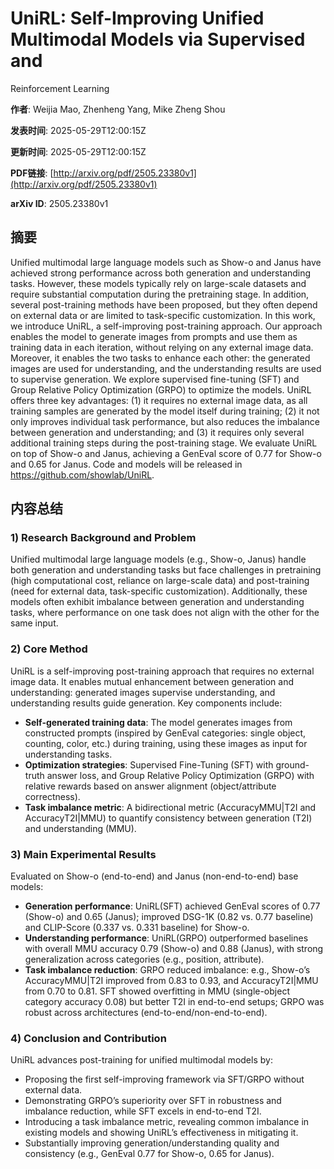 # UniRL: Self-Improving Unified Multimodal Models via Supervised and
  Reinforcement Learning

**作者**: Weijia Mao, Zhenheng Yang, Mike Zheng Shou

**发表时间**: 2025-05-29T12:00:15Z

**更新时间**: 2025-05-29T12:00:15Z

**PDF链接**: [http://arxiv.org/pdf/2505.23380v1](http://arxiv.org/pdf/2505.23380v1)

**arXiv ID**: 2505.23380v1

## 摘要

Unified multimodal large language models such as Show-o and Janus have
achieved strong performance across both generation and understanding tasks.
However, these models typically rely on large-scale datasets and require
substantial computation during the pretraining stage. In addition, several
post-training methods have been proposed, but they often depend on external
data or are limited to task-specific customization. In this work, we introduce
UniRL, a self-improving post-training approach. Our approach enables the model
to generate images from prompts and use them as training data in each
iteration, without relying on any external image data. Moreover, it enables the
two tasks to enhance each other: the generated images are used for
understanding, and the understanding results are used to supervise generation.
We explore supervised fine-tuning (SFT) and Group Relative Policy Optimization
(GRPO) to optimize the models. UniRL offers three key advantages: (1) it
requires no external image data, as all training samples are generated by the
model itself during training; (2) it not only improves individual task
performance, but also reduces the imbalance between generation and
understanding; and (3) it requires only several additional training steps
during the post-training stage. We evaluate UniRL on top of Show-o and Janus,
achieving a GenEval score of 0.77 for Show-o and 0.65 for Janus. Code and
models will be released in https://github.com/showlab/UniRL.

## 内容总结

### 1) Research Background and Problem  
Unified multimodal large language models (e.g., Show-o, Janus) handle both generation and understanding tasks but face challenges in pretraining (high computational cost, reliance on large-scale data) and post-training (need for external data, task-specific customization). Additionally, these models often exhibit imbalance between generation and understanding tasks, where performance on one task does not align with the other for the same input.  


### 2) Core Method  
UniRL is a self-improving post-training approach that requires no external image data. It enables mutual enhancement between generation and understanding: generated images supervise understanding, and understanding results guide generation. Key components include:  
- **Self-generated training data**: The model generates images from constructed prompts (inspired by GenEval categories: single object, counting, color, etc.) during training, using these images as input for understanding tasks.  
- **Optimization strategies**: Supervised Fine-Tuning (SFT) with ground-truth answer loss, and Group Relative Policy Optimization (GRPO) with relative rewards based on answer alignment (object/attribute correctness).  
- **Task imbalance metric**: A bidirectional metric (AccuracyMMU|T2I and AccuracyT2I|MMU) to quantify consistency between generation (T2I) and understanding (MMU).  


### 3) Main Experimental Results  
Evaluated on Show-o (end-to-end) and Janus (non-end-to-end) base models:  
- **Generation performance**: UniRL(SFT) achieved GenEval scores of 0.77 (Show-o) and 0.65 (Janus); improved DSG-1K (0.82 vs. 0.77 baseline) and CLIP-Score (0.337 vs. 0.331 baseline) for Show-o.  
- **Understanding performance**: UniRL(GRPO) outperformed baselines with overall MMU accuracy 0.79 (Show-o) and 0.88 (Janus), with strong generalization across categories (e.g., position, attribute).  
- **Task imbalance reduction**: GRPO reduced imbalance: e.g., Show-o’s AccuracyMMU|T2I improved from 0.83 to 0.93, and AccuracyT2I|MMU from 0.70 to 0.81. SFT showed overfitting in MMU (single-object category accuracy 0.08) but better T2I in end-to-end setups; GRPO was robust across architectures (end-to-end/non-end-to-end).  


### 4) Conclusion and Contribution  
UniRL advances post-training for unified multimodal models by:  
- Proposing the first self-improving framework via SFT/GRPO without external data.  
- Demonstrating GRPO’s superiority over SFT in robustness and imbalance reduction, while SFT excels in end-to-end T2I.  
- Introducing a task imbalance metric, revealing common imbalance in existing models and showing UniRL’s effectiveness in mitigating it.  
- Substantially improving generation/understanding quality and consistency (e.g., GenEval 0.77 for Show-o, 0.65 for Janus).

